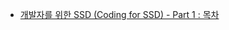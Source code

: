 - [개발자를 위한 SSD (Coding for SSD) - Part 1 : 목차](https://tech.kakao.com/2016/07/13/coding-for-ssd-part-1)